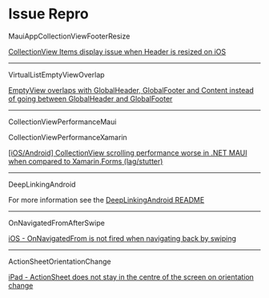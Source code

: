 # Issue Repro

MauiAppCollectionViewFooterResize

[CollectionView Items display issue when Header is resized on iOS](https://github.com/dotnet/maui/issues/12429)

---

VirtualListEmptyViewOverlap

[EmptyView overlaps with GlobalHeader, GlobalFooter and Content instead of going between GlobalHeader and GlobalFooter](https://github.com/Redth/Maui.VirtualListView/issues/31)

---

CollectionViewPerformanceMaui

CollectionViewPerformanceXamarin

[[iOS/Android] CollectionView scrolling performance worse in .NET MAUI when compared to Xamarin.Forms (lag/stutter)](https://github.com/dotnet/maui/issues/21580)

---

DeepLinkingAndroid

For more information see the [DeepLinkingAndroid README](https://github.com/eth-ellis/Issue-Repro/tree/main/DeepLinkingAndroid)

---

OnNavigatedFromAfterSwipe

[iOS - OnNavigatedFrom is not fired when navigating back by swiping](https://github.com/dotnet/maui/issues/26216)

---

ActionSheetOrientationChange

[iPad - ActionSheet does not stay in the centre of the screen on orientation change](https://github.com/dotnet/maui/issues/26560)
